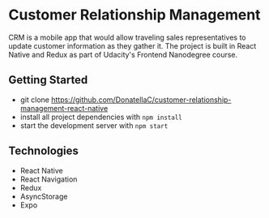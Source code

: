 # Customer Relationship Management

CRM is a mobile app that would allow traveling sales representatives to update customer information as they gather it. The project is built in React Native and Redux as part of Udacity's Frontend Nanodegree course.

## Getting Started

- git clone <https://github.com/DonatellaC/customer-relationship-management-react-native>
- install all project dependencies with `npm install`
- start the development server with `npm start`

## Technologies

- React Native
- React Navigation
- Redux
- AsyncStorage
- Expo

